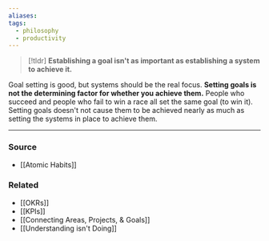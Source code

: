 ```yaml
---
aliases: 
tags:
  - philosophy
  - productivity
---
```

> [!tldr] **Establishing a goal isn't as important as establishing a system to achieve it.**

Goal setting is good, but systems should be the real focus. **Setting goals is not the determining factor for whether you achieve them.** People who succeed and people who fail to win a race all set the same goal (to win it). Setting goals doesn't not cause them to be achieved nearly as much as setting the systems in place to achieve them.

---

### Source
- [[Atomic Habits]]

### Related
- [[OKRs]]
- [[KPIs]]
- [[Connecting Areas, Projects, & Goals]] 
- [[Understanding isn't Doing]]